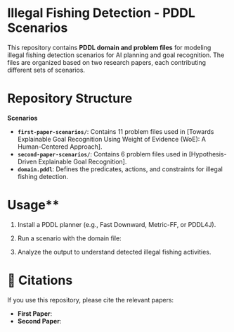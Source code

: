 
# Illegal Fishing Detection - PDDL Scenarios

This repository contains **PDDL domain and problem files** for modeling illegal fishing detection scenarios for AI planning and goal recognition. The files are organized based on two research papers, each contributing different sets of scenarios.

# Repository Structure
**Scenarios**
- **`first-paper-scenarios/`**: Contains 11 problem files used in [Towards Explainable Goal Recognition Using Weight of Evidence (WoE): A Human-Centered Approach].  
- **`second-paper-scenarios/`**: Contains 6 problem files used in [Hypothesis-Driven Explainable Goal Recognition].  
- **`domain.pddl`**: Defines the predicates, actions, and constraints for illegal fishing detection. 

# Usage**
1. Install a PDDL planner (e.g., Fast Downward, Metric-FF, or PDDL4J).
2. Run a scenario with the domain file:

3. Analyze the output to understand detected illegal fishing activities.

# 📖 **Citations**
If you use this repository, please cite the relevant papers:

- **First Paper**: 
- **Second Paper**: 


